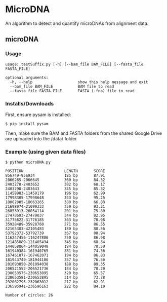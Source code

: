 # MicroDNA
An algorithm to detect and quantify microDNAs from alignment data.

## microDNA
### Usage
```
usage: testSuffix.py [-h] [--bam_file BAM_FILE] [--fasta_file FASTA_FILE]

optional arguments:
  -h, --help                    show this help message and exit
  --bam_file BAM_FILE           BAM file to read
  --fasta_file FASTA_FILE       FASTA (.fna) file to read
```
### Installs/Downloads
First, ensure pysam is installed:
```
$ pip install pysam
```

Then, make sure the BAM and FASTA folders from the shared Google Drive are uploaded into the /data/ folder


### Example (using given data files)
```
$ python microDNA.py
```
```
POSITION                  LENGTH       SCORE       
956749-956934             185 bp       87.91
2066285-2066645           360 bp       84.32
2403270-2403652           382 bp       68.17
2403298-2403643           345 bp       85.32
11458983-11459179         196 bp       62.99
17998305-17998648         343 bp       95.25
18062885-18063265         380 bp       66.88
21698974-21699333         359 bp       93.31
26053913-26054114         201 bp       75.80
27478693-27479037         344 bp       82.95
31775822-31776185         363 bp       70.98
35928489-35928760         271 bp       86.55
42105303-42105483         180 bp       88.56
53792372-53792739         367 bp       80.94
116247456-116247806       350 bp       86.98
121485089-121485434       345 bp       68.34
144058864-144059048       184 bp       78.50
161940384-161940765       381 bp       74.36
167461877-167462071       194 bp       86.83
181943749-181944106       357 bp       76.56
201093850-201094038       188 bp       89.35
206521552-206521736       184 bp       78.20
230653575-230653895       320 bp       65.57
230653581-230653895       314 bp       73.78
232062795-232063012       217 bp       62.91
236595941-236596163       222 bp       84.10

Number of circles: 26
```
